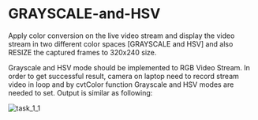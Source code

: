 # GRAYSCALE-and-HSV
Apply color conversion on the live video stream and display the video stream in two different color spaces [GRAYSCALE and HSV] and also RESIZE the captured frames to 320x240 size.

Grayscale and HSV mode should be implemented to RGB Video Stream. In order to get successful result, camera on laptop need to record stream video in loop and by cvtColor  function Grayscale and HSV modes are needed to set. Output is similar as following:

![task_1_1](https://user-images.githubusercontent.com/12676867/34772135-d02d7b38-f628-11e7-9139-6620139bc373.JPG)
